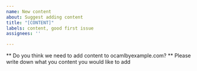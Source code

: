 ```yaml
---
name: New content
about: Suggest adding content
title: "[CONTENT]"
labels: content, good first issue
assignees: ''

---
```


** Do you think we need to add content to ocamlbyexample.com? ** 
Please write down what you content you would like to add
